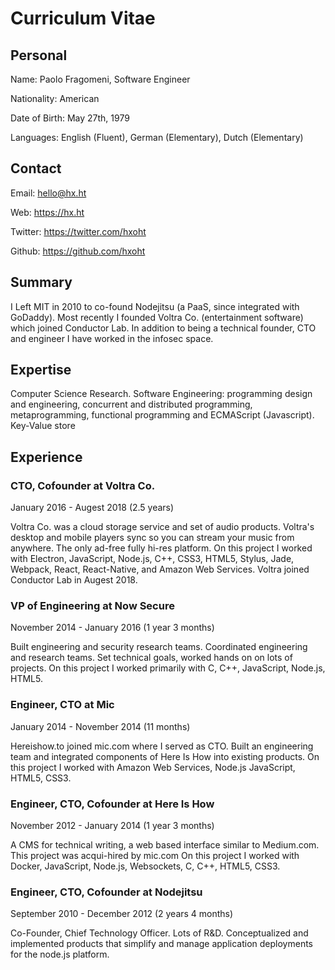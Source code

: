 # Curriculum Vitae

<div class="avatar"></div>

## Personal
Name: Paolo Fragomeni, Software Engineer

Nationality: American

Date of Birth: May 27th, 1979

Languages: English (Fluent), German (Elementary), Dutch (Elementary)


## Contact
Email: hello@hx.ht

Web: https://hx.ht

Twitter: https://twitter.com/hxoht

Github: https://github.com/hxoht


## Summary
I Left MIT in 2010 to co-found Nodejitsu (a PaaS, since integrated with
GoDaddy). Most recently I founded Voltra Co. (entertainment software) which
joined Conductor Lab. In addition to being a technical founder, CTO and engineer
I have worked in the infosec space.


## Expertise
Computer Science Research. Software Engineering: programming design and
engineering, concurrent and distributed programming, metaprogramming,
functional programming and ECMAScript (Javascript). Key-Value store


## Experience

### CTO, Cofounder at Voltra Co.
January 2016 - Augest 2018 (2.5 years)

Voltra Co. was a cloud storage service and set of audio products. Voltra's
desktop and mobile players sync so you can stream your music from anywhere.
The only ad-free fully hi-res platform. On this project I worked with
Electron, JavaScript, Node.js, C++, CSS3, HTML5, Stylus, Jade, Webpack,
React, React-Native, and Amazon Web Services. Voltra joined Conductor Lab
in Augest 2018.


### VP of Engineering at Now Secure
November 2014 - January 2016 (1 year 3 months)

Built engineering and security research teams. Coordinated engineering and
research teams. Set technical goals, worked hands on on lots of projects.
On this project I worked primarily with C, C++, JavaScript, Node.js, HTML5.


### Engineer, CTO at Mic
January 2014 - November 2014 (11 months)

Hereishow.to joined mic.com where I served as CTO. Built an engineering team
and integrated components of Here Is How into existing products. On this
project I worked with Amazon Web Services, Node.js JavaScript, HTML5, CSS3.


### Engineer, CTO, Cofounder at Here Is How
November 2012 - January 2014 (1 year 3 months)

A CMS for technical writing, a web based interface similar to Medium.com.
This project was acqui-hired by mic.com On this project I worked with Docker,
JavaScript, Node.js, Websockets, C, C++, HTML5, CSS3.


### Engineer, CTO, Cofounder at Nodejitsu
September 2010 - December 2012 (2 years 4 months)

Co-Founder, Chief Technology Officer. Lots of R&D. Conceptualized and
implemented products that simplify and manage application deployments
for the node.js platform.

